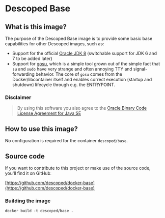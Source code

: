 # Descoped Base

## What is this image?

The purpose of the Descoped Base image is to provide some basic base capabilities for other Descoped images, such as:

* Support for the official [Oracle JDK 8](http://www.oracle.com/technetwork/java/javase/downloads/index.html) (switchable support for JDK 6 and 7 to be added later)
* Support for [gosu](https://github.com/tianon/gosu/blob/master/README.md), which is a simple tool grown out of the simple fact that `su` and `sudo` have very strange and often annoying TTY and signal-forwarding behavior. The core of `gosu` comes from the Docker/libcontainer itself and enables correct execution (startup and shutdown) lifecycle through e.g. the ENTRYPOINT.

### Disclaimer

> By using this software you also agree to the [Oracle Binary Code License Agreement for Java SE](http://www.oracle.com/technetwork/java/javase/terms/license/index.html)

## How to use this image?

No configuration is required for the container `descoped/base`.

## Source code

If you want to contribute to this project or make use of the source code, you'll find it on GitHub:

[https://github.com/descoped/docker-base](https://github.com/descoped/docker-base)

### Building the image

```
docker build -t descoped/base .
```
